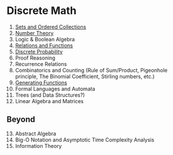 # Discrete Math

1. [Sets and Ordered Collections](https://github.com/laserpants/discrete-math/blob/master/sets.pdf)
2. [Number Theory](https://github.com/laserpants/discrete-math/blob/master/number_theory.pdf)
3. Logic & Boolean Algebra 
4. [Relations and Functions](https://github.com/laserpants/discrete-math/blob/master/relations.pdf)
5. [Discrete Probability](https://github.com/laserpants/discrete-math/blob/master/probability.pdf) 
6. Proof Reasoning
7. Recurrence Relations
8. Combinatorics and Counting (Rule of Sum/Product, Pigeonhole principle, The Binomial Coefficient, Stirling numbers, etc.)
9. [Generating Functions](https://github.com/laserpants/discrete-math/blob/master/generating_functions.pdf)
10. Formal Languages and Automata
11. Trees (and Data Structures?)
12. Linear Algebra and Matrices

## Beyond

13. Abstract Algebra
14. Big-O Notation and Asymptotic Time Complexity Analysis
15. Information Theory
